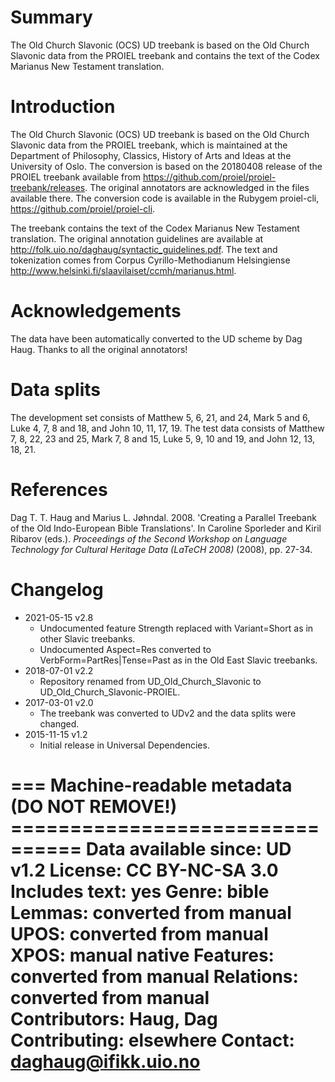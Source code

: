 # Summary

The Old Church Slavonic (OCS) UD treebank is based on the Old Church Slavonic data from the PROIEL treebank and contains the text of the Codex Marianus New Testament translation.

# Introduction

The Old Church Slavonic (OCS) UD treebank is based on the Old Church Slavonic data from the PROIEL treebank, which is maintained at the Department of Philosophy, Classics, History of Arts and Ideas at the University of Oslo. The conversion is based on the 20180408 release of the PROIEL treebank available from https://github.com/proiel/proiel-treebank/releases. The original annotators are acknowledged in the files available there. The conversion code is available in the Rubygem proiel-cli, https://github.com/proiel/proiel-cli.

The treebank contains the text of the Codex Marianus New Testament translation. The original annotation guidelines are available at http://folk.uio.no/daghaug/syntactic_guidelines.pdf. The text and tokenization comes from Corpus Cyrillo-Methodianum Helsingiense http://www.helsinki.fi/slaavilaiset/ccmh/marianus.html.

# Acknowledgements

The data have been automatically converted to the UD scheme by Dag Haug. Thanks to all the original annotators!

# Data splits
The development set consists of Matthew 5, 6, 21, and 24, Mark 5 and 6, Luke 4, 7, 8 and 18, and John 10, 11, 17, 19. The test data consists of Matthew 7, 8, 22, 23 and 25, Mark 7, 8 and 15, Luke 5, 9, 10 and 19, and John 12, 13, 18, 21.

# References
Dag T. T. Haug and Marius L. Jøhndal. 2008. 'Creating a Parallel Treebank of the Old Indo-European Bible Translations'. In Caroline Sporleder and Kiril Ribarov (eds.).  *Proceedings of the Second Workshop on Language Technology for Cultural Heritage Data (LaTeCH 2008)* (2008), pp. 27-34.

# Changelog

* 2021-05-15 v2.8
  * Undocumented feature Strength replaced with Variant=Short as in other Slavic treebanks.
  * Undocumented Aspect=Res converted to VerbForm=PartRes|Tense=Past as in the Old East Slavic treebanks.
* 2018-07-01 v2.2
  * Repository renamed from UD_Old_Church_Slavonic to UD_Old_Church_Slavonic-PROIEL.
* 2017-03-01 v2.0
  * The treebank was converted to UDv2 and the data splits were changed.
* 2015-11-15 v1.2
  * Initial release in Universal Dependencies.

=== Machine-readable metadata (DO NOT REMOVE!) ================================
Data available since: UD v1.2
License: CC BY-NC-SA 3.0
Includes text: yes
Genre: bible
Lemmas: converted from manual
UPOS: converted from manual
XPOS: manual native
Features: converted from manual
Relations: converted from manual
Contributors: Haug, Dag
Contributing: elsewhere
Contact: daghaug@ifikk.uio.no
===============================================================================
